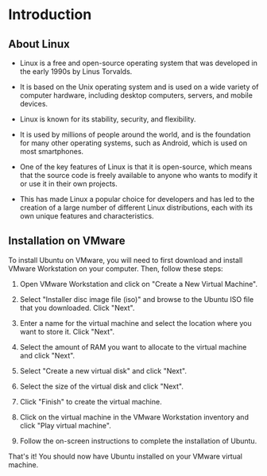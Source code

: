 # Introduction

## About Linux

- Linux is a free and open-source operating system that was developed in the early 1990s by Linus Torvalds.
- It is based on the Unix operating system and is used on a wide variety of computer hardware, including desktop computers, servers, and mobile devices.

- Linux is known for its stability, security, and flexibility.
- It is used by millions of people around the world, and is the foundation for many other operating systems, such as Android, which is used on most smartphones.

- One of the key features of Linux is that it is open-source, which means that the source code is freely available to anyone who wants to modify it or use it in their own projects.
- This has made Linux a popular choice for developers and has led to the creation of a large number of different Linux distributions, each with its own unique features and characteristics.

## Installation on VMware

To install Ubuntu on VMware, you will need to first download and install VMware Workstation on your computer. Then, follow these steps:

1. Open VMware Workstation and click on "Create a New Virtual Machine".

2. Select "Installer disc image file (iso)" and browse to the Ubuntu ISO file that you downloaded. Click "Next".

3. Enter a name for the virtual machine and select the location where you want to store it. Click "Next".

4. Select the amount of RAM you want to allocate to the virtual machine and click "Next".

5. Select "Create a new virtual disk" and click "Next".

6. Select the size of the virtual disk and click "Next".

7. Click "Finish" to create the virtual machine.

8. Click on the virtual machine in the VMware Workstation inventory and click "Play virtual machine".

9. Follow the on-screen instructions to complete the installation of Ubuntu.

That's it! You should now have Ubuntu installed on your VMware virtual machine.
